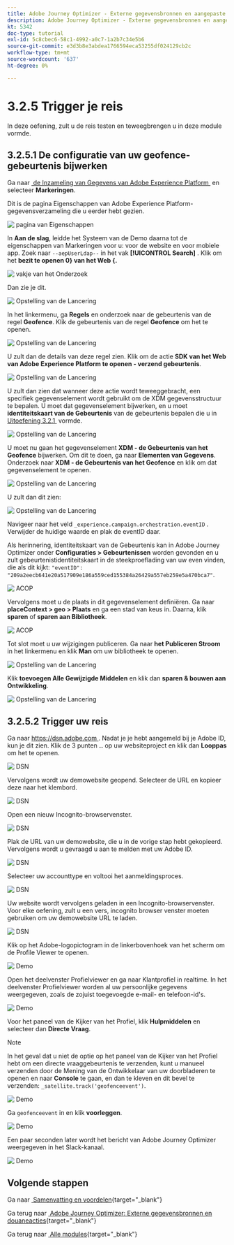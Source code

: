 ```yaml
---
title: Adobe Journey Optimizer - Externe gegevensbronnen en aangepaste acties
description: Adobe Journey Optimizer - Externe gegevensbronnen en aangepaste acties
kt: 5342
doc-type: tutorial
exl-id: 5c8cbec6-58c1-4992-a0c7-1a2b7c34e5b6
source-git-commit: e3d3b8e3abdea1766594eca53255df024129cb2c
workflow-type: tm+mt
source-wordcount: '637'
ht-degree: 0%

---
```


# 3.2.5 Trigger je reis

In deze oefening, zult u de reis testen en teweegbrengen u in deze module vormde.

## 3.2.5.1 De configuratie van uw geofence-gebeurtenis bijwerken

Ga naar [&#x200B; de Inzameling van Gegevens van Adobe Experience Platform &#x200B;](https://experience.adobe.com/launch/) en selecteer **Markeringen**.

Dit is de pagina Eigenschappen van Adobe Experience Platform-gegevensverzameling die u eerder hebt gezien.

![&#x200B; pagina van Eigenschappen &#x200B;](./../../../../modules/delivery-activation/datacollection/dc1.1/images/launch1.png)

In **Aan de slag**, leidde het Systeem van de Demo daarna tot de eigenschappen van Markeringen voor u: voor de website en voor mobiele app. Zoek naar `--aepUserLdap--` in het vak **[!UICONTROL Search]** . Klik om het **bezit te openen 0&rbrace; van het Web &lbrace;.**

![&#x200B; vakje van het Onderzoek &#x200B;](./../../../../modules/delivery-activation/datacollection/dc1.1/images/property6.png)

Dan zie je dit.

![&#x200B; Opstelling van de Lancering &#x200B;](./images/rule1.png)

In het linkermenu, ga **Regels** en onderzoek naar de gebeurtenis van de regel **Geofence**. Klik de gebeurtenis van de regel **Geofence** om het te openen.

![&#x200B; Opstelling van de Lancering &#x200B;](./images/rule2.png)

U zult dan de details van deze regel zien. Klik om de actie **SDK van het Web van Adobe Experience Platform te openen - verzend gebeurtenis**.

![&#x200B; Opstelling van de Lancering &#x200B;](./images/rule3.png)

U zult dan zien dat wanneer deze actie wordt teweeggebracht, een specifiek gegevenselement wordt gebruikt om de XDM gegevensstructuur te bepalen. U moet dat gegevenselement bijwerken, en u moet **identiteitskaart van de Gebeurtenis** van de gebeurtenis bepalen die u in [&#x200B; Uitoefening 3.2.1 &#x200B;](./ex1.md) vormde.

![&#x200B; Opstelling van de Lancering &#x200B;](./images/rule4.png)

U moet nu gaan het gegevenselement **XDM - de Gebeurtenis van het Geofence** bijwerken. Om dit te doen, ga naar **Elementen van Gegevens**. Onderzoek naar **XDM - de Gebeurtenis van het Geofence** en klik om dat gegevenselement te openen.

![&#x200B; Opstelling van de Lancering &#x200B;](./images/rule5.png)

U zult dan dit zien:

![&#x200B; Opstelling van de Lancering &#x200B;](./images/rule6.png)

Navigeer naar het veld `_experience.campaign.orchestration.eventID` . Verwijder de huidige waarde en plak de eventID daar.

Als herinnering, identiteitskaart van de Gebeurtenis kan in Adobe Journey Optimizer onder **Configuraties > Gebeurtenissen** worden gevonden en u zult gebeurtenistidentiteitskaart in de steekproeflading van uw even vinden, die als dit kijkt: `"eventID": "209a2eecb641e20a517909e186a559ced155384a26429a557eb259e5a470bca7"`.

![&#x200B; ACOP &#x200B;](./images/payloadeventID.png)

Vervolgens moet u de plaats in dit gegevenselement definiëren. Ga naar **placeContext > geo > Plaats** en ga een stad van keus in. Daarna, klik **sparen** of **sparen aan Bibliotheek**.

![&#x200B; ACOP &#x200B;](./images/payloadeventIDgeo.png)

Tot slot moet u uw wijzigingen publiceren. Ga naar **het Publiceren Stroom** in het linkermenu en klik **Man** om uw bibliotheek te openen.

![&#x200B; Opstelling van de Lancering &#x200B;](./images/rule8.png)

Klik **toevoegen Alle Gewijzigde Middelen** en klik dan **sparen &amp; bouwen aan Ontwikkeling**.

![&#x200B; Opstelling van de Lancering &#x200B;](./images/rule9.png)

## 3.2.5.2 Trigger uw reis

Ga naar [&#x200B; https://dsn.adobe.com &#x200B;](https://dsn.adobe.com). Nadat je je hebt aangemeld bij je Adobe ID, kun je dit zien. Klik de 3 punten **..** op uw websiteproject en klik dan **Looppas** om het te openen.

![&#x200B; DSN &#x200B;](./../../datacollection/dc1.1/images/web8.png)

Vervolgens wordt uw demowebsite geopend. Selecteer de URL en kopieer deze naar het klembord.

![&#x200B; DSN &#x200B;](../../../getting-started/gettingstarted/images/web3.png)

Open een nieuw Incognito-browservenster.

![&#x200B; DSN &#x200B;](../../../getting-started/gettingstarted/images/web4.png)

Plak de URL van uw demowebsite, die u in de vorige stap hebt gekopieerd. Vervolgens wordt u gevraagd u aan te melden met uw Adobe ID.

![&#x200B; DSN &#x200B;](../../../getting-started/gettingstarted/images/web5.png)

Selecteer uw accounttype en voltooi het aanmeldingsproces.

![&#x200B; DSN &#x200B;](../../../getting-started/gettingstarted/images/web6.png)

Uw website wordt vervolgens geladen in een Incognito-browservenster. Voor elke oefening, zult u een vers, incognito browser venster moeten gebruiken om uw demowebsite URL te laden.

![&#x200B; DSN &#x200B;](../../../getting-started/gettingstarted/images/web7.png)

Klik op het Adobe-logopictogram in de linkerbovenhoek van het scherm om de Profile Viewer te openen.

![&#x200B; Demo &#x200B;](./../../../../modules/delivery-activation/datacollection/dc1.2/images/pv1.png)

Open het deelvenster Profielviewer en ga naar Klantprofiel in realtime. In het deelvenster Profielviewer worden al uw persoonlijke gegevens weergegeven, zoals de zojuist toegevoegde e-mail- en telefoon-id&#39;s.

![&#x200B; Demo &#x200B;](./images/pv2.png)

Voor het paneel van de Kijker van het Profiel, klik **Hulpmiddelen** en selecteer dan **Directe Vraag**.

>[!NOTE]
>
>In het geval dat u niet de optie op het paneel van de Kijker van het Profiel hebt om een directe vraaggebeurtenis te verzenden, kunt u manueel verzenden door de Mening van de Ontwikkelaar van uw doorbladeren te openen en naar **Console** te gaan, en dan te kleven en dit bevel te verzenden: `_satellite.track('geofenceevent')`.

![&#x200B; Demo &#x200B;](./images/pv3.png)

Ga `geofenceevent` in en klik **voorleggen**.

![&#x200B; Demo &#x200B;](./images/pv4.png)

Een paar seconden later wordt het bericht van Adobe Journey Optimizer weergegeven in het Slack-kanaal.

![&#x200B; Demo &#x200B;](./images/smsdemo4.png)

## Volgende stappen

Ga naar [&#x200B; Samenvatting en voordelen &#x200B;](./summary.md){target="_blank"}

Ga terug naar [&#x200B; Adobe Journey Optimizer: Externe gegevensbronnen en douaneacties &#x200B;](journey-orchestration-external-weather-api-sms.md){target="_blank"}

Ga terug naar [&#x200B; Alle modules &#x200B;](./../../../../overview.md){target="_blank"}

